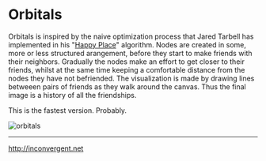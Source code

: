 Orbitals
=============

Orbitals is inspired by the naive optimization process that Jared Tarbell has
implemented in his "[Happy
Place](http://www.complexification.net/gallery/machines/happyPlace/index.php)"
algorithm. Nodes are created in some, more or less structured arangement,
before they start to make friends with their neighbors. Gradually the nodes
make an effort to get closer to their friends, whilst at the same time keeping
a comfortable distance from the nodes they have not befriended.  The
visualization is made by drawing lines betweeen pairs of friends as they walk
around the canvas. Thus the final image is a history of all the friendships.

This is the fastest version. Probably.

![orbitals](http://inconvergent.net/img/orbitals_ba.jpg "orbitals")

-----------
http://inconvergent.net
